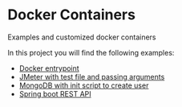 # Docker Containers
Examples and customized docker containers

In this project you will find the following examples:

* [Docker entrypoint](./entrypoint)
* [JMeter with test file and passing arguments](./jmeter)
* [MongoDB with init script to create user](./mongodb)
* [Spring boot REST API](./spring-backend)

